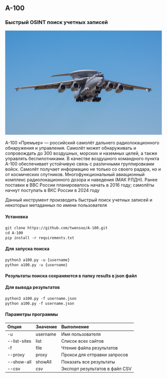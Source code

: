 ## A-100
### Быстрый OSINT поиск учетных записей
![A-100](https://github.com/twensoo/A-100/blob/main/А-100.jpg)

А-100 «Премьер» — российский самолёт дальнего радиолокационного обнаружения и управления. Самолёт может обнаруживать и сопровождать до 300 воздушных, морских и наземных целей, а также управлять беспилотниками. В качестве воздушного командного пункта А-100 обеспечивает устойчивую связь с различными группировками войск. Самолёт получает информацию не только со своего радара, но и от космических спутников. Многофункциональный авиационный комплекс радиолокационного дозора и наведения (МАК РЛДН).
Ранее поставки в ВВС России планировалось начать в 2016 году; самолёты начнут поступать в ВКС России в 2024 году

Данный инструмент производить быстрый поиск учетных записей и некоторых метаданных по имени пользователя



#### Установка

```shell
git clone https://github.com/twensoo/A-100.git
cd A-100
pip install -r requirements.txt
```

#### Для запуска поиска

```shell
python3 a100.py -u {username}
python a100.py -u {username}
```

#### Результаты поиска сохраняются в папку results в json файл
#### Для вывода результатов
```shell
python3 a100.py -f username.json
python a100.py -f username.json
```

#### Параметры программы
| **Опция**    | **Значение** | **Выполнение**                 |
| :--------    |:------------ | :----------------------------- |
| -u           | username     | Имя пользователя               |
| --list-sites | list         | Список всех сайтов             |
| -f           | file         | Чтение файла результатов       |
| --proxy      | proxy        | Прокси для отправки запросов   |
| --show-all   | showAll      | Показать все результаты        |
| --csv        | csv          | Экспорт результатов в файл CSV |

